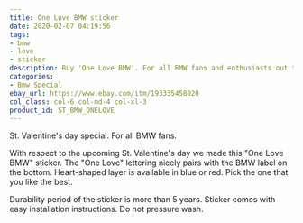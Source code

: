 ```yaml
---
title: One Love BMW sticker
date: 2020-02-07 04:19:56
tags:
- bmw
- love
- sticker
description: Buy 'One Love BMW'. For all BMW fans and enthusiasts out there. Avaliable in blue and red colors. Made of three premium outdoor vinyls.
categories:
- Bmw Special
ebay_url: https://www.ebay.com/itm/193335458020
col_class: col-6 col-md-4 col-xl-3
product_id: ST_BMW_ONELOVE
---
```


St. Valentine's day special. For all BMW fans.

<!-- more -->
<!-- {% asset_img content-image one-love-bmw-blue-vinyl-sticker.jpg 'One Love BMW vinyl sticker for bmw fans"One Love BMW vinyl sticker for bmw fans"' %} -->

With respect to the upcoming St. Valentine's day we made this "One Love BMW" sticker. The "One Love" lettering nicely pairs with the BMW label on the bottom. Heart-shaped layer is available in blue or red. Pick the one that you like the best.

Durability period of the sticker is more than 5 years. Sticker comes with easy installation instructions. Do not pressure wash.